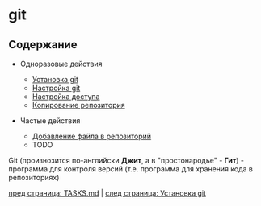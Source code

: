 # git #

## Содержание ##

* Одноразовые действия

    * [Установка git](git/install.md)
    * [Настройка git](git/setup.md)
    * [Настройка доступа](git/access.md)
    * [Копирование репозитория](git/copy-repo.md)

* Частые действия

    * [Добавление файла в репозиторий](git/add-file.md)
    * TODO

Git (произнозится по-английски **Джит**, а в "простонародье" - **Гит**) - программа для контроля версий (т.е. программа для хранения кода в репозиториях)

[пред страница: TASKS.md](../TASKS.md) | [след страница: Установка git](git/install.md)
